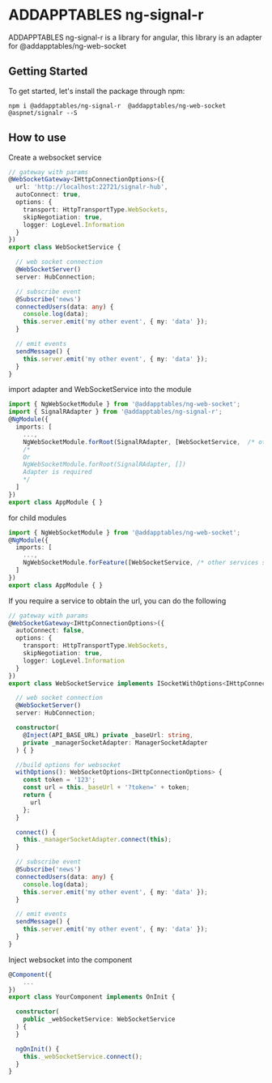 # ADDAPPTABLES ng-signal-r
ADDAPPTABLES ng-signal-r is a library for angular,
this library is an adapter for @addapptables/ng-web-socket

## Getting Started
To get started, let's install the package through npm:

```
npm i @addapptables/ng-signal-r  @addapptables/ng-web-socket @aspnet/signalr --S
```

## How to use

Create a websocket service

```typescript
// gateway with params
@WebSocketGateway<IHttpConnectionOptions>({
  url: 'http://localhost:22721/signalr-hub',
  autoConnect: true,
  options: {
    transport: HttpTransportType.WebSockets,
    skipNegotiation: true,
    logger: LogLevel.Information
  }
})
export class WebSocketService {

  // web socket connection
  @WebSocketServer()
  server: HubConnection;

  // subscribe event
  @Subscribe('news')
  connectedUsers(data: any) {
    console.log(data);
    this.server.emit('my other event', { my: 'data' });
  }

  // emit events
  sendMessage() {
    this.server.emit('my other event', { my: 'data' });
  }
}
```

import adapter and WebSocketService into the module

```typescript
import { NgWebSocketModule } from '@addapptables/ng-web-socket';
import { SignalRAdapter } from '@addapptables/ng-signal-r';
@NgModule({
  imports: [
    ...,
    NgWebSocketModule.forRoot(SignalRAdapter, [WebSocketService,  /* other services socket here*/]),
    /*
    Or
    NgWebSocketModule.forRoot(SignalRAdapter, [])
    Adapter is required
    */
  ]
})
export class AppModule { }
```

for child modules

```typescript
import { NgWebSocketModule } from '@addapptables/ng-web-socket';
@NgModule({
  imports: [
    ...,
    NgWebSocketModule.forFeature([WebSocketService, /* other services socket here*/])
  ]
})
export class AppModule { }
```

If you require a service to obtain the url, you can do the following

```typescript
// gateway with params
@WebSocketGateway<IHttpConnectionOptions>({
  autoConnect: false,
  options: {
    transport: HttpTransportType.WebSockets,
    skipNegotiation: true,
    logger: LogLevel.Information
  }
})
export class WebSocketService implements ISocketWithOptions<IHttpConnectionOptions> {

  // web socket connection
  @WebSocketServer()
  server: HubConnection;

  constructor(
    @Inject(API_BASE_URL) private _baseUrl: string,
    private _managerSocketAdapter: ManagerSocketAdapter
  ) { }

  //build options for websocket
  withOptions(): WebSocketOptions<IHttpConnectionOptions> {
    const token = '123';
    const url = this._baseUrl + '?token=' + token;
    return {
      url
    };
  }

  connect() {
    this._managerSocketAdapter.connect(this);
  }

  // subscribe event
  @Subscribe('news')
  connectedUsers(data: any) {
    console.log(data);
    this.server.emit('my other event', { my: 'data' });
  }

  // emit events
  sendMessage() {
    this.server.emit('my other event', { my: 'data' });
  }
}
```

Inject websocket into the component

```typescript
@Component({
    ...
})
export class YourComponent implements OnInit {

  constructor(
    public _webSocketService: WebSocketService
  ) {
  }

  ngOnInit() {
    this._webSocketService.connect();
  }
}
```
